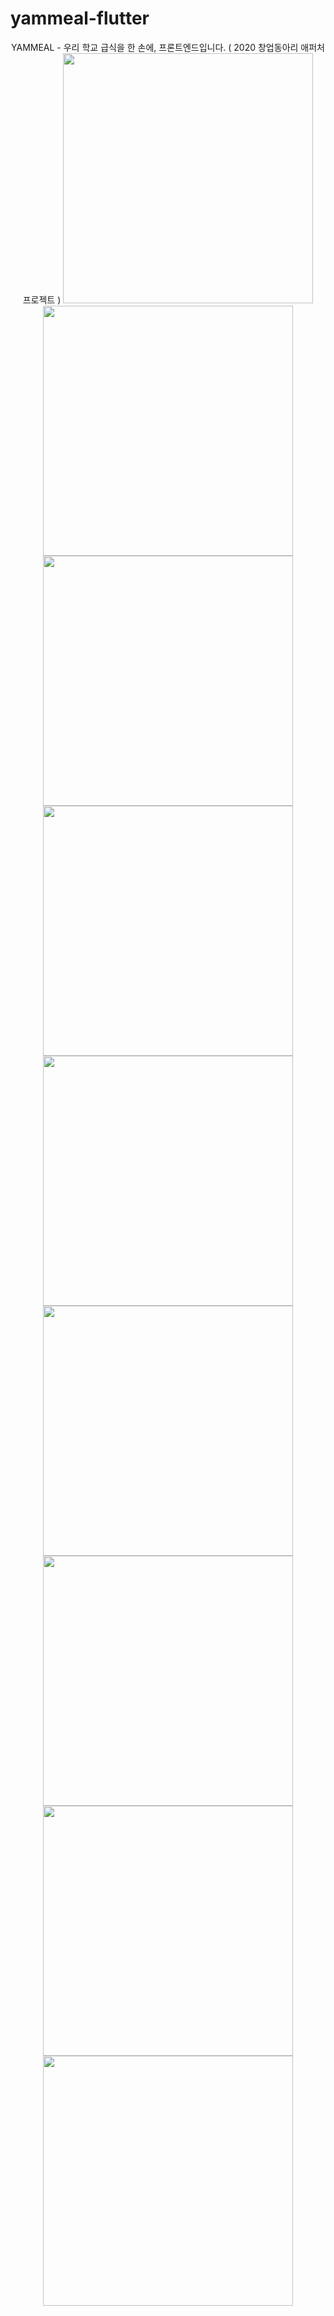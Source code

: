 # yammeal-flutter


<p align="center">

<span>
YAMMEAL - 우리 학교 급식을 한 손에, 프론트엔드입니다.
( 2020 창업동아리 애퍼처 프로젝트 )
</span>

<img width="400px" src="https://user-images.githubusercontent.com/49589140/196461111-9582a1f1-e9c3-4a0e-bed5-28dc9ccf5299.png">
<img width="400px" src="https://user-images.githubusercontent.com/49589140/196461158-ef81c5bf-2ad0-4c4b-9d9c-686cdcf67450.png">
<img width="400px" src="https://user-images.githubusercontent.com/49589140/196461172-e8339c6e-4401-4263-aa17-4cb6fa024e8f.png">
<img width="400px" src="https://user-images.githubusercontent.com/49589140/196461236-d3330f91-62d0-4a2d-9682-9ab9264c04a2.png">
<img width="400px" src="https://user-images.githubusercontent.com/49589140/196461289-46e621fc-6237-4f31-8db3-84460b9948d1.png">
<img width="400px" src="https://user-images.githubusercontent.com/49589140/196461303-f2003f1d-0ad9-4d14-95c8-440c049be9c9.png">
<img width="400px" src="https://user-images.githubusercontent.com/49589140/196461323-678fde3c-cfaf-4421-9b6f-6dfe0fcb4158.png">
<img width="400px" src="https://user-images.githubusercontent.com/49589140/196461364-0f227f14-9b38-489e-b34b-bda3416052b1.png">
<img width="400px" src="https://user-images.githubusercontent.com/49589140/196461400-f193471d-e34d-4e1e-87da-043aef33d73d.png">



</p>
